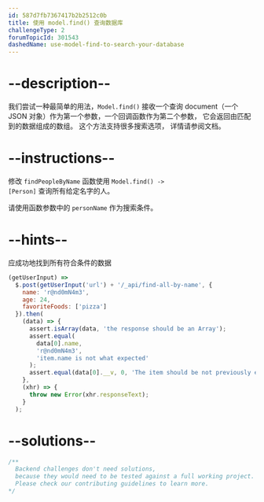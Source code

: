```yaml
---
id: 587d7fb7367417b2b2512c0b
title: 使用 model.find() 查询数据库
challengeType: 2
forumTopicId: 301543
dashedName: use-model-find-to-search-your-database
---
```


# --description--

我们尝试一种最简单的用法，`Model.find()` 接收一个查询 document（一个 JSON 对象）作为第一个参数，一个回调函数作为第二个参数， 它会返回由匹配到的数据组成的数组。 这个方法支持很多搜索选项， 详情请参阅文档。

# --instructions--

修改 `findPeopleByName` 函数使用 <code>Model.find() -\> [Person]</code> 查询所有给定名字的人。

请使用函数参数中的 `personName` 作为搜索条件。

# --hints--

应成功地找到所有符合条件的数据

```js
(getUserInput) =>
  $.post(getUserInput('url') + '/_api/find-all-by-name', {
    name: 'r@nd0mN4m3',
    age: 24,
    favoriteFoods: ['pizza']
  }).then(
    (data) => {
      assert.isArray(data, 'the response should be an Array');
      assert.equal(
        data[0].name,
        'r@nd0mN4m3',
        'item.name is not what expected'
      );
      assert.equal(data[0].__v, 0, 'The item should be not previously edited');
    },
    (xhr) => {
      throw new Error(xhr.responseText);
    }
  );
```

# --solutions--

```js
/**
  Backend challenges don't need solutions, 
  because they would need to be tested against a full working project. 
  Please check our contributing guidelines to learn more.
*/
```
